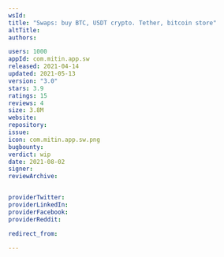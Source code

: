 ```yaml
---
wsId: 
title: "Swaps: buy BTC, USDT crypto. Tether, bitcoin store"
altTitle: 
authors:

users: 1000
appId: com.mitin.app.sw
released: 2021-04-14
updated: 2021-05-13
version: "3.0"
stars: 3.9
ratings: 15
reviews: 4
size: 3.8M
website: 
repository: 
issue: 
icon: com.mitin.app.sw.png
bugbounty: 
verdict: wip
date: 2021-08-02
signer: 
reviewArchive:


providerTwitter: 
providerLinkedIn: 
providerFacebook: 
providerReddit: 

redirect_from:

---
```



